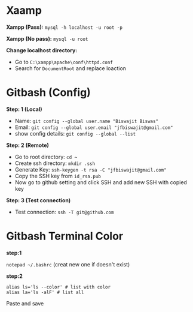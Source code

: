 # Xaamp

**Xampp (Pass):** `mysql -h localhost -u root -p`

**Xampp (No pass):** `mysql -u root`

**Change localhost directory:**

- Go to `C:\xampp\apache\conf\httpd.conf`
- Search for `DocumentRoot` and replace loaction

# Gitbash (Config)

**Step: 1 (Local)**

- Name: `git config --global user.name "Biswajit Biswas"`
- Email: `git config --global user.email "jfbiswajit@gmail.com"`
- show config details: `git config --global --list`

**Step: 2 (Remote)**

- Go to root directory: `cd ~`
- Create ssh directory: `mkdir .ssh`
- Generate Key: `ssh-keygen -t rsa -C "jfbiswajit@gmail.com"`
- Copy the SSH key from `id_rsa.pub`
- Now go to github setting and click SSH and add new SSH with copied key

**Step: 3 (Test connection)**

- Test connection: `ssh -T git@github.com`

# Gitbash Terminal Color

**step:1**

`notepad ~/.bashrc` (creat new one if doesn't exist)

**step:2**

    alias ls='ls --color' # list with color
    alias la='ls -alF' # list all

Paste and save
